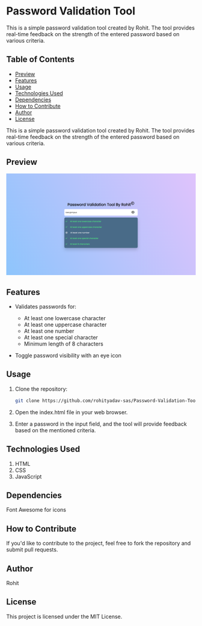 # Password Validation Tool
  This is a simple password validation tool created by Rohit. The tool provides real-time feedback on the strength of the entered password based on various criteria.

## Table of Contents
- [Preview](#preview)
- [Features](#features)
- [Usage](#usage)
- [Technologies Used](#technologies-used)
- [Dependencies](#dependencies)
- [How to Contribute](#how-to-contribute)
- [Author](#author)
- [License](#license)

This is a simple password validation tool created by Rohit. The tool provides real-time feedback on the strength of the entered password based on various criteria.

## Preview
![preview.png](./assets/preview.png?raw=true)

## Features

- Validates passwords for:
  - At least one lowercase character
  - At least one uppercase character
  - At least one number
  - At least one special character
  - Minimum length of 8 characters

- Toggle password visibility with an eye icon

## Usage

1. Clone the repository:
   ```bash
   git clone https://github.com/rohityadav-sas/Password-Validation-Tool
   ```

3. Open the index.html file in your web browser.

4. Enter a password in the input field, and the tool will provide feedback based on the mentioned criteria.

## Technologies Used
1. HTML
2. CSS
3. JavaScript

## Dependencies
Font Awesome for icons

## How to Contribute
If you'd like to contribute to the project, feel free to fork the repository and submit pull requests.

## Author
Rohit

## License
This project is licensed under the MIT License.

